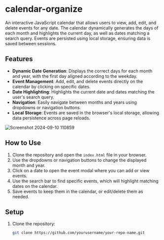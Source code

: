 # calendar-organize

An interactive JavaScript calendar that allows users to view, add, edit, and delete events for any date. The calendar dynamically generates the days of each month and highlights the current day, as well as dates matching a search query. Events are persisted using local storage, ensuring data is saved between sessions.

## Features

- **Dynamic Date Generation**: Displays the correct days for each month and year, with the first day aligned according to the weekday.
- **Event Management**: Add, edit, and delete events directly on the calendar by clicking on specific dates.
- **Date Highlighting**: Highlights the current date and dates matching the user's search query.
- **Navigation**: Easily navigate between months and years using dropdowns or navigation buttons.
- **Local Storage**: Events are saved in the browser's local storage, allowing data persistence across page reloads.

![Screenshot 2024-09-10 110859](https://github.com/user-attachments/assets/dcce0273-5f6e-4760-8edf-12ea56c94352)

## How to Use

1. Clone the repository and open the `index.html` file in your browser.
2. Use the dropdowns or navigation buttons to change the displayed month and year.
3. Click on a date to open the event modal where you can add or view events.
4. Use the search bar to find specific events, which will highlight matching dates on the calendar.
5. Save events to keep them in the calendar, or edit/delete them as needed.

## Setup

1. Clone the repository:
   ```bash
   git clone https://github.com/yourusername/your-repo-name.git

